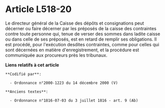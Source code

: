 # Article L518-20

Le directeur général de la Caisse des dépôts et consignations peut décerner ou faire décerner par les préposés de la caisse
des contraintes contre toute personne qui, tenue de verser des sommes dans ladite caisse ou dans celle de ses préposés, est
en retard de remplir ses obligations. Il est procédé, pour l'exécution desdites contraintes, comme pour celles qui sont
décernées en matière d'enregistrement, et la procédure est communiquée aux procureurs près les tribunaux.

**Liens relatifs à cet article**

	**Codifié par**:

	  - Ordonnance n°2000-1223 du 14 décembre 2000 (V)

	**Anciens textes**:

	  - Ordonnance n°1816-07-03 du 3 juillet 1816 - art. 9 (Ab)
